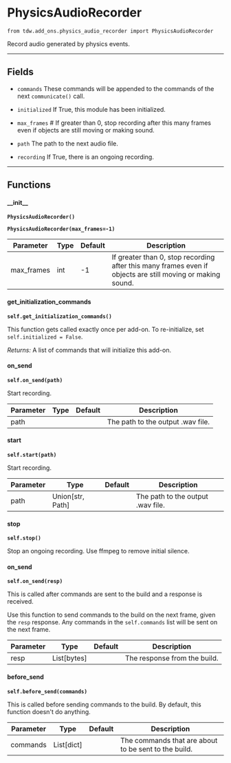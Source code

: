 # PhysicsAudioRecorder

`from tdw.add_ons.physics_audio_recorder import PhysicsAudioRecorder`

Record audio generated by physics events.

***

## Fields

- `commands` These commands will be appended to the commands of the next `communicate()` call.

- `initialized` If True, this module has been initialized.

- `max_frames` # If greater than 0, stop recording after this many frames even if objects are still moving or making sound.

- `path` The path to the next audio file.

- `recording` If True, there is an ongoing recording.

***

## Functions

#### \_\_init\_\_

**`PhysicsAudioRecorder()`**

**`PhysicsAudioRecorder(max_frames=-1)`**

| Parameter | Type | Default | Description |
| --- | --- | --- | --- |
| max_frames |  int  | -1 | If greater than 0, stop recording after this many frames even if objects are still moving or making sound. |

#### get_initialization_commands

**`self.get_initialization_commands()`**

This function gets called exactly once per add-on. To re-initialize, set `self.initialized = False`.

_Returns:_  A list of commands that will initialize this add-on.

#### on_send

**`self.on_send(path)`**

Start recording.

| Parameter | Type | Default | Description |
| --- | --- | --- | --- |
| path |  |  | The path to the output .wav file. |

#### start

**`self.start(path)`**

Start recording.

| Parameter | Type | Default | Description |
| --- | --- | --- | --- |
| path |  Union[str, Path] |  | The path to the output .wav file. |

#### stop

**`self.stop()`**

Stop an ongoing recording. Use ffmpeg to remove initial silence.

#### on_send

**`self.on_send(resp)`**

This is called after commands are sent to the build and a response is received.

Use this function to send commands to the build on the next frame, given the `resp` response.
Any commands in the `self.commands` list will be sent on the next frame.

| Parameter | Type | Default | Description |
| --- | --- | --- | --- |
| resp |  List[bytes] |  | The response from the build. |

#### before_send

**`self.before_send(commands)`**

This is called before sending commands to the build. By default, this function doesn't do anything.

| Parameter | Type | Default | Description |
| --- | --- | --- | --- |
| commands |  List[dict] |  | The commands that are about to be sent to the build. |



